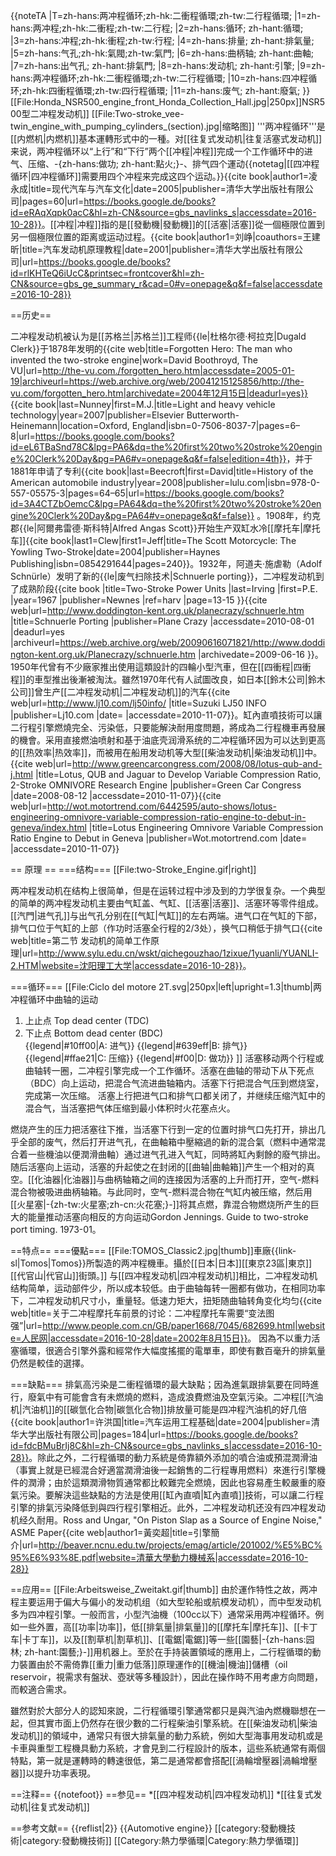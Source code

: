 {{noteTA
|T=zh-hans:两冲程循环;zh-hk:二衝程循環;zh-tw:二行程循環;
|1=zh-hans:两冲程;zh-hk:二衝程;zh-tw:二行程;
|2=zh-hans:循环; zh-hant:循環;
|3=zh-hans:冲程;zh-hk:衝程;zh-tw:行程;
|4=zh-hans:排量; zh-hant:排氣量;
|5=zh-hans:气孔;zh-hk:氣閥;zh-tw:氣門;
|6=zh-hans:曲柄轴; zh-hant:曲軸;
|7=zh-hans:出气孔; zh-hant:排氣門;
|8=zh-hans:发动机; zh-hant:引擎;
|9=zh-hans:两冲程循环;zh-hk:二衝程循環;zh-tw:二行程循環;
|10=zh-hans:四冲程循环;zh-hk:四衝程循環;zh-tw:四行程循環;
|11=zh-hans:废气; zh-hant:廢氣;
}}
[[File:Honda_NSR500_engine_front_Honda_Collection_Hall.jpg|250px]]NSR500型二冲程发动机]]
[[File:Two-stroke_vee-twin_engine_with_pumping_cylinders_(section).jpg|缩略图]]
'''两冲程循环'''是[[内燃机|内燃机]]基本運轉形式中的一種。对[[往复式发动机|往复活塞式发动机]]来说，两冲程循环以“上行”和“下行”两个[[冲程|冲程]]完成一个工作循环中的进气、压缩、-{zh-hans:做功; zh-hant:點火;}-、排气四个運动{{notetag|[[四冲程循环|四冲程循环]]需要用四个冲程来完成这四个运动。}}<ref>{{cite book|author1=凌永成|title=现代汽车与汽车文化|date=2005|publisher=清华大学出版社有限公司|pages=60|url=https://books.google.de/books?id=eRAqXqpk0acC&hl=zh-CN&source=gbs_navlinks_s|accessdate=2016-10-28}}</ref>。[[冲程|冲程]]指的是[[發動機|發動機]]的[[活塞|活塞]]從一個極限位置到另一個極限位置的距离或运动过程。<ref name=liu>{{cite book|author1=刘峥|coauthors=王建昕|title=汽车发动机原理教程|date=2001|publisher=清华大学出版社有限公司|url=https://books.google.de/books?id=rlKHTeQ6iUcC&printsec=frontcover&hl=zh-CN&source=gbs_ge_summary_r&cad=0#v=onepage&q&f=false|accessdate=2016-10-28}}</ref>

==历史==
<!--[[File:Scott_two-cylinder_two-stroke_motorcycle_engine.jpg|缩略图]]-->
二冲程发动机被认为是[[苏格兰|苏格兰]]工程师{{le|杜格尔德·柯拉克|Dugald Clerk}}于1878年发明的<ref name=b>{{cite web|title=Forgotten Hero: The man who invented the two-stroke engine|work=David Boothroyd, The VU|url=http://the-vu.com./forgotten_hero.htm|accessdate=2005-01-19|archiveurl=https://web.archive.org/web/20041215125856/http://the-vu.com/forgotten_hero.htm|archivedate=2004年12月15日|deadurl=yes}}</ref><ref name=n>{{cite book|last=Nunney|first=M.J.|title=Light and heavy vehicle technology|year=2007|publisher=Elsevier Butterworth-Heinemann|location=Oxford, England|isbn=0-7506-8037-7|pages=6–8|url=https://books.google.com/books?id=eL6TBaSnd78C&lpg=PA6&dq=the%20first%20two%20stroke%20engine%20Clerk%20Day&pg=PA6#v=onepage&q&f=false|edition=4th}}</ref>，并于1881年申请了专利<ref name=a>{{cite book|last=Beecroft|first=David|title=History of the American automobile industry|year=2008|publisher=lulu.com|isbn=978-0-557-05575-3|pages=64–65|url=https://books.google.com/books?id=3A4CTZbOemcC&lpg=PA64&dq=the%20first%20two%20stroke%20engine%20Clerk%20Day&pg=PA64#v=onepage&q&f=false}}</ref> 。1908年，约克郡{{le|阿爾弗雷德·斯科特|Alfred Angas Scott}}开始生产双缸水冷[[摩托车|摩托车]]<ref>{{cite book|last1=Clew|first1=Jeff|title=The Scott Motorcycle: The Yowling Two-Stroke|date=2004|publisher=Haynes Publishing|isbn=0854291644|pages=240}}</ref>。1932年，阿道夫·施虐勒（Adolf Schnürle）发明了新的{{le|废气扫除技术|Schnuerle porting}}，二冲程发动机到了成熟阶段<ref name="Irving">{{cite book
  |title=Two-Stroke Power Units
  |last=Irving  |first=P.E.
  |year=1967
  |publisher=Newnes
  |ref=harv
  |page=13-15
}}</ref><ref>{{cite web|url=http://www.doddington-kent.org.uk/planecrazy/schnuerle.htm |title=Schnuerle Porting |publisher=Plane Crazy |accessdate=2010-08-01 |deadurl=yes |archiveurl=https://web.archive.org/web/20090616071821/http://www.doddington-kent.org.uk/Planecrazy/schnuerle.htm |archivedate=2009-06-16 }}</ref>。1950年代曾有不少廠家推出使用這類設計的四輪小型汽車，但在[[四衝程|四衝程]]的車型推出後漸被淘汰。雖然1970年代有人試圖改良，如日本[[鈴木公司|鈴木公司]]曾生产[[二冲程发动机|二冲程发动机]]的汽车<ref>{{cite web|url=http://www.lj10.com/lj50info/ |title=Suzuki LJ50 INFO |publisher=Lj10.com |date= |accessdate=2010-11-07}}</ref>。缸內直噴技術可以讓二行程引擎燃燒完全、污染低，只要能解決耐用度問題，將成為二行程機車再發展的機會。采用直接燃油喷射和基于油底壳润滑系统的二冲程循环因为可以达到更高的[[热效率|热效率]]，而被用在船用发动机等大型[[柴油发动机|柴油发动机]]中。<ref>{{cite web|url=http://www.greencarcongress.com/2008/08/lotus-qub-and-j.html |title=Lotus, QUB and Jaguar to Develop Variable Compression Ratio, 2-Stroke OMNIVORE Research Engine |publisher=Green Car Congress |date=2008-08-12 |accessdate=2010-11-07}}</ref><ref>{{cite web|url=http://wot.motortrend.com/6442595/auto-shows/lotus-engineering-omnivore-variable-compression-ratio-engine-to-debut-in-geneva/index.html |title=Lotus Engineering Omnivore Variable Compression Ratio Engine to Debut in Geneva |publisher=Wot.motortrend.com |date= |accessdate=2010-11-07}}</ref>

== 原理 ==
===结构===
[[File:two-Stroke_Engine.gif|right]]

两冲程发动机在结构上很简单，但是在运转过程中涉及到的力学很复杂。一个典型的简单的两冲程发动机主要由气缸盖、气缸、[[活塞|活塞]]、活塞环等零件组成。[[汽門|进气孔]]与出气孔分别在[[气缸|气缸]]的左右两端。进气口在气缸的下部，排气口位于气缸的上部（作功时活塞全行程的2/3处），换气口稍低于排气口<ref>{{cite web|title=第二节  发动机的简单工作原理|url=http://www.sylu.edu.cn/wskt/qichegouzhao/1zixue/1yuanli/YUANLI-2.HTM|website=沈阳理工大学|accessdate=2016-10-28}}</ref>。

===循环===
[[File:Ciclo del motore 2T.svg|250px|left|upright=1.3|thumb|两冲程循环中曲轴的运动<br>
1. 上止点 Top dead center (TDC)<br>
2. 下止点 Bottom dead center (BDC)<br>
{{legend|#10ff00|A: 进气}}
{{legend|#639eff|B: 排气}}
{{legend|#ffae21|C: 压缩}}
{{legend|#f00|D: 做功}}
]]
活塞移动两个行程或曲轴转一圈，二冲程引擎完成一个工作循环。活塞在曲轴的带动下从下死点（BDC）向上运动，把混合气流进曲轴箱内。活塞下行把混合气压到燃烧室，完成第一次压缩。 活塞上行把进气口和排气口都关闭了，并继续压缩汽缸中的混合气，当活塞把气体压缩到最小体积时火花塞点火。<ref name="Irving"/>

燃烧产生的压力把活塞往下推，当活塞下行到一定的位置时排气口先打开，排出几乎全部的废气，然后打开进气孔，在曲軸箱中壓縮過的新的混合氣（燃料中通常混合着一些機油以便潤滑曲軸）通过进气孔进入气缸，同時將缸內剩餘的廢气排出。随后活塞向上运动，活塞的升起使之在封闭的[[曲轴|曲軸箱]]产生一个相对的真空。[[化油器|化油器]]与曲柄轴箱之间的连接因为活塞的上升而打开，空气-燃料混合物被吸进曲柄轴箱。与此同时，空气-燃料混合物在气缸内被压缩，然后用[[火星塞|-{zh-tw:火星塞;zh-cn:火花塞;}-]]将其点燃，靠混合物燃烧所产生的巨大的能量推动活塞向相反的方向运动<ref>Gordon Jennings. Guide to two-stroke port timing. 1973-01</ref>。

==特点==
===優點===
[[File:TOMOS_Classic2.jpg|thumb]]車廠{{link-sl|Tomos|Tomos}}所製造的两冲程機車。攝於[[日本|日本]][[東京23區|東京]][[代官山|代官山]]街頭。]]
与[[四冲程发动机|四冲程发动机]]相比，二冲程发动机结构简单，运动部件少，所以成本较低。由于曲轴每转一圈都有做功，在相同功率下，二冲程发动机尺寸小，重量轻。低速力矩大，扭矩随曲轴转角变化均匀<ref name=pp>{{cite web|title=关于二冲程摩托车前景的讨论：二冲程摩托车需要“变法图强”|url=http://www.people.com.cn/GB/paper1668/7045/682699.html|website=人民网|accessdate=2016-10-28|date=2002年8月15日}}</ref>。
因為不以重力活塞循環，很適合引擎外露和經常作大幅度搖擺的電單車，即使有數百毫升的排氣量仍然是較佳的選擇。

===缺點===
排氣高污染是二衝程循環的最大缺點；因為進氣跟排氣要在同時進行，廢氣中有可能會含有未燃燒的燃料，造成浪費燃油及空氣污染。二冲程[[汽油机|汽油机]]的[[碳氫化合物|碳氫化合物]]排放量可能是四冲程汽油机的好几倍<ref>{{cite book|author1=许洪国|title=汽车运用工程基础|date=2004|publisher=清华大学出版社有限公司|pages=184|url=https://books.google.de/books?id=fdcBMuBrIj8C&hl=zh-CN&source=gbs_navlinks_s|accessdate=2016-10-28}}</ref>。除此之外，二行程循環的動力系統是倚靠額外添加的噴合油或預混潤滑油（事實上就是已經混合好適當潤滑油後一起銷售的二行程專用燃料）來進行引擎機件的潤滑；由於這類潤滑物質通常都比較難完全燃燒，因此也容易產生較嚴重的廢氣污染。要解決這些缺點的方法是使用[[缸內直噴|缸內直噴]]技術，可以讓二行程引擎的排氣污染降低到與四行程引擎相近。此外，二冲程发动机还没有四冲程发动机经久耐用。<ref>Ross and Ungar, "On Piston Slap as a Source of Engine Noise," ASME Paper</ref><ref>{{cite web|author1=黃奕超|title=引擎簡介|url=http://beaver.ncnu.edu.tw/projects/emag/article/201002/%E5%BC%95%E6%93%8E.pdf|website=清華大學動力機械系|accessdate=2016-10-28}}</ref>

==应用==
[[File:Arbeitsweise_Zweitakt.gif|thumb]]
由於運作特性之故，两冲程主要运用于偏大与偏小的发动机组（如大型轮船或航模发动机），而中型发动机多为四冲程引擎。一般而言，小型汽油機（100cc以下）通常采用两冲程循环。例如一些外置，高[[功率|功率]]，低[[排氣量|排氣量]]的[[摩托车|摩托车]]、[[卡丁车|卡丁车]]，以及[[割草机|割草机]]、[[電鋸|電鋸]]等一些[[園藝|-{zh-hans:园林; zh-hant:園藝;}-]]用机器上。至於在手持装置領域的應用上，二行程循環的動力裝置由於不需倚靠[[重力|重力低落]]原理運作的[[機油|機油]]儲槽（oil reservoir，視需求有盤狀、壺狀等多種設計），因此在操作時不用考慮方向問題，而較適合需求。<ref name=pp/>

雖然對於大部分人的認知來說，二行程循環引擎通常都只是與汽油內燃機聯想在一起，但其實市面上仍然存在很少數的二行程柴油引擎系統。在[[柴油发动机|柴油发动机]]的領域中，通常只有很大排氣量的動力系統，例如大型海事用发动机或是卡車與重型工程機具動力系統，才會見到二行程設計的版本，這些系統通常有兩個特點，第一就是運轉時的轉速很低，第二是通常都會搭配[[渦輪增壓器|渦輪增壓器]]以提升功率表現。<ref name=pp/>

==注释==
{{notefoot}}
==参见==
*[[四冲程发动机|四冲程发动机]]
*[[往复式发动机|往复式发动机]]

==参考文献==
{{reflist|2}}
{{Automotive engine}}
[[category:發動機技術|category:發動機技術]]
[[Category:熱力學循環|Category:熱力學循環]]